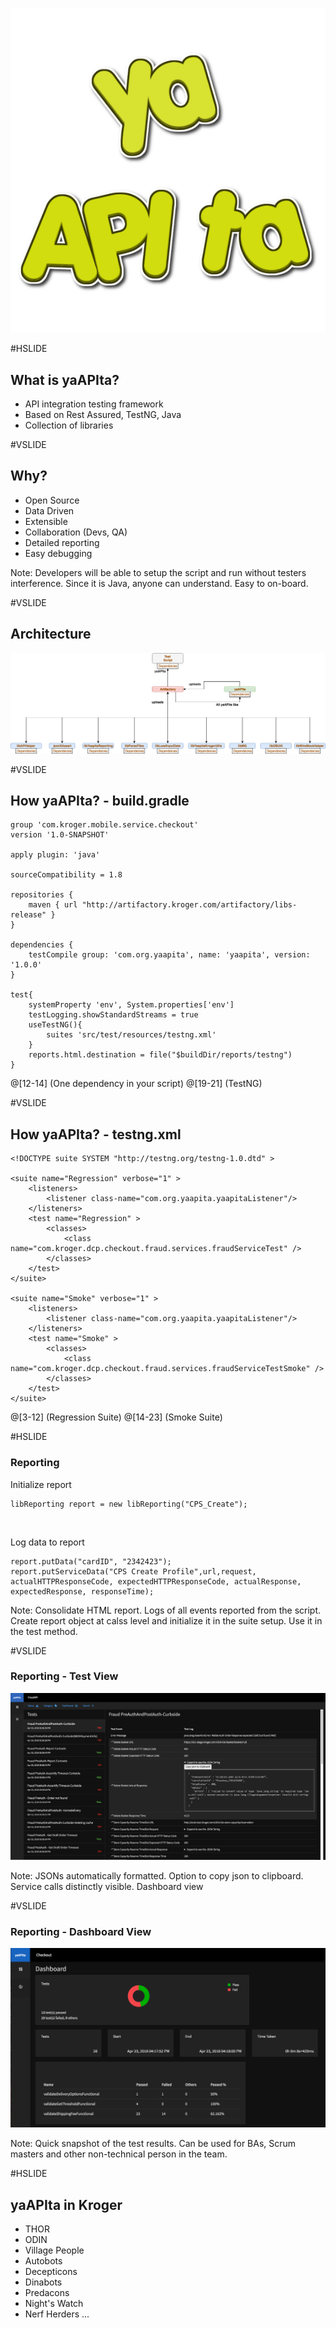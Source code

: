 
![yaAPIta](/assets/images/yaapita_logo_big.png)

#HSLIDE

## What is yaAPIta?

- API integration testing framework
- Based on Rest Assured, TestNG, Java
- Collection of libraries

#VSLIDE

## Why?

- Open Source
- Data Driven
- Extensible
- Collaboration (Devs, QA)
- Detailed reporting
- Easy debugging

Note: Developers will be able to setup the script and run without testers interference. Since it is Java, anyone can understand. Easy to on-board.

#VSLIDE

## Architecture

![yaAPIta_Architecture](assets/images/yaapita_architecture.png)

#VSLIDE

## How yaAPIta? - build.gradle

```
group 'com.kroger.mobile.service.checkout'
version '1.0-SNAPSHOT'

apply plugin: 'java'

sourceCompatibility = 1.8

repositories {
    maven { url "http://artifactory.kroger.com/artifactory/libs-release" }
}

dependencies {
    testCompile group: 'com.org.yaapita', name: 'yaapita', version: '1.0.0'
}

test{
    systemProperty 'env', System.properties['env']
    testLogging.showStandardStreams = true
    useTestNG(){
        suites 'src/test/resources/testng.xml'
    }
    reports.html.destination = file("$buildDir/reports/testng")
}
```

@[12-14] (One dependency in your script)
@[19-21] (TestNG)

#VSLIDE

## How yaAPIta? - testng.xml


```
<!DOCTYPE suite SYSTEM "http://testng.org/testng-1.0.dtd" >

<suite name="Regression" verbose="1" >
    <listeners>
        <listener class-name="com.org.yaapita.yaapitaListener"/>
    </listeners>
    <test name="Regression" >
        <classes>
            <class name="com.kroger.dcp.checkout.fraud.services.fraudServiceTest" />
        </classes>
    </test>
</suite>

<suite name="Smoke" verbose="1" >
    <listeners>
        <listener class-name="com.org.yaapita.yaapitaListener"/>
    </listeners>
    <test name="Smoke" >
        <classes>
            <class name="com.kroger.dcp.checkout.fraud.services.fraudServiceTestSmoke" />
        </classes>
    </test>
</suite>
```

@[3-12] (Regression Suite)
@[14-23] (Smoke Suite)

#HSLIDE

### Reporting

Initialize report
```
libReporting report = new libReporting("CPS_Create");
```
<br/>

Log data to report
```
report.putData("cardID", "2342423");
report.putServiceData("CPS Create Profile",url,request, actualHTTPResponseCode, expectedHTTPResponseCode, actualResponse, expectedResponse, responseTime);
```

Note: Consolidate HTML report. Logs of all events reported from the script.  Create report object at calss level and initialize it in the suite setup. Use it in the test method.

#VSLIDE

### Reporting - Test View

![Report](assets/images/Report_Screenshot_Class.png)

Note: JSONs automatically formatted. Option to copy json to clipboard. Service calls distinctly visible. Dashboard view

#VSLIDE

### Reporting - Dashboard View

![Report](assets/images/Report_Screenshot_Dashboard.png)

Note: Quick snapshot of the test results. Can be used for BAs, Scrum masters and other non-technical person in the team.
    
#HSLIDE


## yaAPIta in Kroger

- THOR
- ODIN
- Village People
- Autobots
- Decepticons
- Dinabots
- Predacons
- Night's Watch
- Nerf Herders ...
